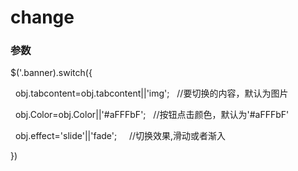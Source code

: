 # change

### 参数
$('.banner).switch({  

    obj.tabcontent=obj.tabcontent||'img';   //要切换的内容，默认为图片  
    
    obj.Color=obj.Color||'#aFFFbF';   //按钮点击颜色，默认为'#aFFFbF'  
    
    obj.effect='slide'||'fade';     //切换效果,滑动或者渐入  

})
